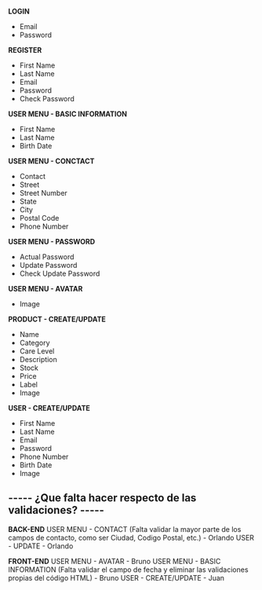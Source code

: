 **LOGIN**

- Email
- Password

**REGISTER**

- First Name
- Last Name
- Email
- Password
- Check Password

**USER MENU - BASIC INFORMATION**

- First Name
- Last Name
- Birth Date

**USER MENU - CONCTACT**

- Contact
- Street
- Street Number
- State
- City
- Postal Code
- Phone Number

**USER MENU - PASSWORD**

- Actual Password
- Update Password
- Check Update Password

**USER MENU - AVATAR**

- Image

**PRODUCT - CREATE/UPDATE**

- Name
- Category
- Care Level
- Description
- Stock
- Price
- Label
- Image

**USER - CREATE/UPDATE**

- First Name
- Last Name
- Email
- Password
- Phone Number
- Birth Date
- Image

## ----- ¿Que falta hacer respecto de las validaciones? -----

**BACK-END**
USER MENU - CONTACT (Falta validar la mayor parte de los campos de contacto, como ser Ciudad, Codigo Postal, etc.) - Orlando
USER - UPDATE - Orlando

**FRONT-END**
USER MENU - AVATAR - Bruno
USER MENU - BASIC INFORMATION (Falta validar el campo de fecha y eliminar las validaciones propias del código HTML) - Bruno
USER - CREATE/UPDATE - Juan
